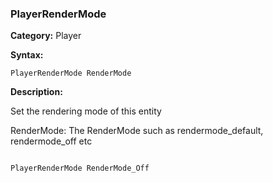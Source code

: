 ### PlayerRenderMode

**Category:**
Player

**Syntax:**

```scorpionengine
PlayerRenderMode RenderMode
```

**Description:**

Set the rendering mode of this entity

RenderMode: The RenderMode such as rendermode_default, rendermode_off etc

```scorpionengine

PlayerRenderMode RenderMode_Off

```
